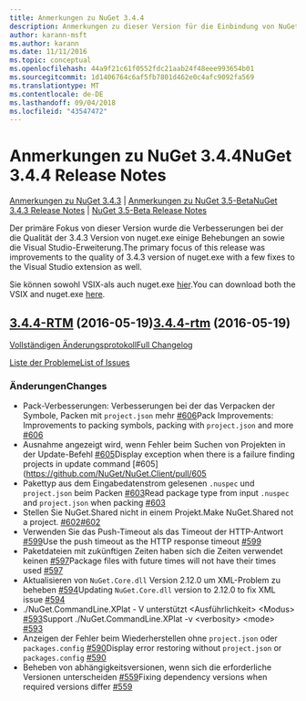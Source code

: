 ```yaml
---
title: Anmerkungen zu NuGet 3.4.4
description: Anmerkungen zu dieser Version für die Einbindung von NuGet 3.4.4 bekannte Probleme, Fehlerkorrekturen, hinzugefügter Features und DCRs.
author: karann-msft
ms.author: karann
ms.date: 11/11/2016
ms.topic: conceptual
ms.openlocfilehash: 44a9f21c61f0552fdc21aab24f48eee993654b01
ms.sourcegitcommit: 1d1406764c6af5fb7801d462e0c4afc9092fa569
ms.translationtype: MT
ms.contentlocale: de-DE
ms.lasthandoff: 09/04/2018
ms.locfileid: "43547472"
---
```

# <a name="nuget-344-release-notes"></a><span data-ttu-id="e3693-103">Anmerkungen zu NuGet 3.4.4</span><span class="sxs-lookup"><span data-stu-id="e3693-103">NuGet 3.4.4 Release Notes</span></span>

<span data-ttu-id="e3693-104">[Anmerkungen zu NuGet 3.4.3](../release-notes/nuget-3.4.3.md) | [Anmerkungen zu NuGet 3.5-Beta](../release-notes/nuget-3.5-Beta.md)</span><span class="sxs-lookup"><span data-stu-id="e3693-104">[NuGet 3.4.3 Release Notes](../release-notes/nuget-3.4.3.md) | [NuGet 3.5-Beta Release Notes](../release-notes/nuget-3.5-Beta.md)</span></span>

<span data-ttu-id="e3693-105">Der primäre Fokus von dieser Version wurde die Verbesserungen bei der die Qualität der 3.4.3 Version von nuget.exe einige Behebungen an sowie die Visual Studio-Erweiterung.</span><span class="sxs-lookup"><span data-stu-id="e3693-105">The primary focus of this release was improvements to the quality of 3.4.3 version of nuget.exe with a few fixes to the Visual Studio extension as well.</span></span>

<span data-ttu-id="e3693-106">Sie können sowohl VSIX-als auch nuget.exe [hier](https://dist.nuget.org/index.html).</span><span class="sxs-lookup"><span data-stu-id="e3693-106">You can download both the VSIX and nuget.exe [here](https://dist.nuget.org/index.html).</span></span>

## <a name="344-rtmhttpsgithubcomnugetnugetclienttree344-rtm-2016-05-19"></a><span data-ttu-id="e3693-107">[3.4.4-RTM](https://github.com/NuGet/NuGet.Client/tree/3.4.4-rtm) (2016-05-19)</span><span class="sxs-lookup"><span data-stu-id="e3693-107">[3.4.4-rtm](https://github.com/NuGet/NuGet.Client/tree/3.4.4-rtm) (2016-05-19)</span></span>

[<span data-ttu-id="e3693-108">Vollständigen Änderungsprotokoll</span><span class="sxs-lookup"><span data-stu-id="e3693-108">Full Changelog</span></span>](https://github.com/NuGet/NuGet.Client/compare/3.5.0-beta-final...3.4.4-rtm)

[<span data-ttu-id="e3693-109">Liste der Probleme</span><span class="sxs-lookup"><span data-stu-id="e3693-109">List of Issues</span></span>](https://github.com/NuGet/Home/issues?q=is%3Aissue+milestone%3A3.4.4+is%3Aclosed)

### <a name="changes"></a><span data-ttu-id="e3693-110">Änderungen</span><span class="sxs-lookup"><span data-stu-id="e3693-110">Changes</span></span>

- <span data-ttu-id="e3693-111">Pack-Verbesserungen: Verbesserungen bei der das Verpacken der Symbole, Packen mit `project.json` mehr [ \#606](https://github.com/NuGet/NuGet.Client/pull/606)</span><span class="sxs-lookup"><span data-stu-id="e3693-111">Pack Improvements: Improvements to packing symbols, packing with `project.json` and more [\#606](https://github.com/NuGet/NuGet.Client/pull/606)</span></span>
- <span data-ttu-id="e3693-112">Ausnahme angezeigt wird, wenn Fehler beim Suchen von Projekten in der Update-Befehl [\#605](https://github.com/NuGet/NuGet.Client/pull/605)</span><span class="sxs-lookup"><span data-stu-id="e3693-112">Display exception when there is a failure finding projects in update command [\#605](https://github.com/NuGet/NuGet.Client/pull/605</span></span>
- <span data-ttu-id="e3693-113">Pakettyp aus dem Eingabedatenstrom gelesenen `.nuspec` und `project.json` beim Packen [ \#603](https://github.com/NuGet/NuGet.Client/pull/603)</span><span class="sxs-lookup"><span data-stu-id="e3693-113">Read package type from input `.nuspec` and `project.json` when packing [\#603](https://github.com/NuGet/NuGet.Client/pull/603)</span></span>
- <span data-ttu-id="e3693-114">Stellen Sie NuGet.Shared nicht in einem Projekt.</span><span class="sxs-lookup"><span data-stu-id="e3693-114">Make NuGet.Shared not a project.</span></span> [<span data-ttu-id="e3693-115">\#602</span><span class="sxs-lookup"><span data-stu-id="e3693-115">\#602</span></span>](https://github.com/NuGet/NuGet.Client/pull/602)
- <span data-ttu-id="e3693-116">Verwenden Sie das Push-Timeout als das Timeout der HTTP-Antwort [ \#599](https://github.com/NuGet/NuGet.Client/pull/599)</span><span class="sxs-lookup"><span data-stu-id="e3693-116">Use the push timeout as the HTTP response timeout [\#599](https://github.com/NuGet/NuGet.Client/pull/599)</span></span>
- <span data-ttu-id="e3693-117">Paketdateien mit zukünftigen Zeiten haben sich die Zeiten verwendet keinen [ \#597](https://github.com/NuGet/NuGet.Client/pull/597)</span><span class="sxs-lookup"><span data-stu-id="e3693-117">Package files with future times will not have their times used [\#597](https://github.com/NuGet/NuGet.Client/pull/597)</span></span>
- <span data-ttu-id="e3693-118">Aktualisieren von `NuGet.Core.dll` Version 2.12.0 um XML-Problem zu beheben [ \#594](https://github.com/NuGet/NuGet.Client/pull/594)</span><span class="sxs-lookup"><span data-stu-id="e3693-118">Updating `NuGet.Core.dll` version to 2.12.0 to fix XML issue [\#594](https://github.com/NuGet/NuGet.Client/pull/594)</span></span>
- <span data-ttu-id="e3693-119">./NuGet.CommandLine.XPlat - V unterstützt \<Ausführlichkeit\> \<Modus\> [ \#593](https://github.com/NuGet/NuGet.Client/pull/593)</span><span class="sxs-lookup"><span data-stu-id="e3693-119">Support ./NuGet.CommandLine.XPlat -v \<verbosity\> \<mode\> [\#593](https://github.com/NuGet/NuGet.Client/pull/593)</span></span>
- <span data-ttu-id="e3693-120">Anzeigen der Fehler beim Wiederherstellen ohne `project.json` oder `packages.config` [ \#590](https://github.com/NuGet/NuGet.Client/pull/590)</span><span class="sxs-lookup"><span data-stu-id="e3693-120">Display error restoring without `project.json` or `packages.config` [\#590](https://github.com/NuGet/NuGet.Client/pull/590)</span></span>
- <span data-ttu-id="e3693-121">Beheben von abhängigkeitsversionen, wenn sich die erforderliche Versionen unterscheiden [ \#559](https://github.com/NuGet/NuGet.Client/pull/559)</span><span class="sxs-lookup"><span data-stu-id="e3693-121">Fixing dependency versions when required versions differ [\#559](https://github.com/NuGet/NuGet.Client/pull/559)</span></span>